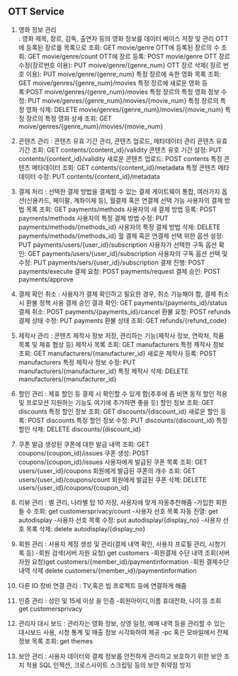 ## OTT Service

1. 영화 정보 관리  
: 영화 제목, 장르, 감독, 출연자 등의 영화 정보를 데이터 베이스 저장 및 관리
OTT에 등록된 장르를 목록으로 조회: GET movie/genre
OTT에 등록된 장르의 수 조회: GET movie/genre/count
OTT에 장르 등록: POST movie/genre
OTT 장르 수정(장르번호 이용): PUT moive/genre/{genre_num}
OTT 장르 삭제( 장르 번호 이용): PUT moive/genre/{genre_num}
특정 장르에 속한 영화 목록 조회: GET moive/genres/{genre_num}/movies
특정 장르에 새로운 영화 등록:POST moive/genres/{genre_num}/movies
특정 장르의 특정 영화 정보 수정: PUT moive/genres/{genre_num}/movies/{movie_num}
특정 장르의 특정 영화 삭제: DELETE movie/genres/{genre_num}/movies/{movie_num}
특정 장르의 특정 영화 상세 조회: GET moive/genres/{genre_num}/movies/{movie_num}

2. 콘텐츠 관리
: 콘텐츠 유효 기간 관리, 콘텐츠 업로드, 메타데이터 관리
콘텐츠 유효기간 조회: GET contents/{content_id}/validity
콘텐츠 유호 기간 설정: PUT contents/{content_id}/validity
새로운 콘텐츠 업로드: POST contents
특정 콘텐츠 메타데이터 조회: GET contents/{content_id}/metadata
특정 콘텐츠 메타데이터 수정: PUT contents/{content_id}/metadata

3. 결제 처리
: 선택한 결제 방법을 결제할 수 있는 결제 게이트웨이 통합, 여러가지 옵션(신용카드, 페이팔, 계좌이체 등), 월결제 혹은 연결제 선택 가능
사용자의 결제 방법 목록 조회: GET payments/methods
사용자의 새 결제 방법 등록: POST payments/methods
사용자의 특정 결제 방법 수정: PUT  payments/methods/{methods_id}
사용자의 특정 결제 방법 삭제: DELETE payments/methods/{methods_id}
월 결제 혹은 연결제 선택 위한 옵션 설정: PUT payments/users/{user_id}/subscription
사용자가 선택한 구독 옵션 확인: GET payments/users/{user_id}/subscription
사용자의 구독 옵션 선택 및 수정: PUT payments/sers/{user_id}/subscription
결제 진행: POST payments/execute
결제 요청: POST payments/request
결제 승인: POST payments/approve

4. 결제 확인 취소
: 사용자가 결제 확인하고 필요한 경우, 취소 가능해야 함, 결제 취소시 환불 정책 사용
결제 승인 결과 확인: GET payments/{payments_id}/status
결제 취소: POST payments/{payments_id}/cancel
환불 요청: POST refunds
결제 상태 수정: PUT payments
환불 상태 조회: GET refunds/{refund_code}

5. 제작사 관리
: 콘텐츠 제작사 정보 저장, 관리하는 기능(제작사 정보, 연락처, 작품 목록 및 제휴 협상 등)
제작사 목록 조회: GET manufacturers
특정 제작사 정보 조회: GET manufacturers/{manufacturer_id}
새로운 제작사 등록: POST manufacturers
특정 제작사 정보 수정: PUT manufacturers/{manufacturer_id}
특정 제작사 삭제: DELETE manufacturers/{manufacturer_id}

6. 할인 관리
: 제휴 할인 등 결제 시 확인할 수 있게 함(추후에 좀 비면 동적 할인 적용 및 프로모션 지원하는 기능도 여기에 추가하면 좋을 듯) 
할인 정보 조회: GET discounts
특정 할인 정보 조회: GET discounts/{discount_id}
새로운 할인 등록: POST discounts
특정 할인 정보 수정: PUT discounts/{discount_id}
특정 할인 삭제: DELETE discounts/{discount_id}

7. 쿠폰 발급
생성된 쿠폰에 대한 발급 내역 조회: GET coupons/{coupon_id}/issues
쿠폰 생성: POST coupons/{coupon_id}/issues
사용자에게 발급된 쿠폰 목록 조회: GET users/{user_id}/coupons
회원에게 발급된 쿠폰의 개수 조회: GET users/{user_id}/coupons/count
회원에게 발급된 쿠폰 삭제: DELETE users/{user_id}/coupons/{coupon_id}

7. 리뷰 관리
: 별 관리, 나라별 탑 10 저장, 사용자에 맞게 자동추천해줌
-가입한 회원들 수 조회: get customersprivacy/count
-사용자 선호 목록 자동 진열: get autodisplay
-사용자 선호 목록 수정: put autodisplay/{display_no}
-사용자 선호 목록 삭제: delete autodisplay/{display_no}

8. 회원 관리
: 사용자 계정 생성 및 관리(결제 내역 확인, 사용자 프로필 관리, 시청기록 등)
-회원 검색(서버 자원 요청) get  customers
-회원결제 수단 내역 조회(서버 자원 요청)get customers/{member_id}/paymentinformation
-회원 결제수단 내역 삭제 delete customers/{member_id}/paymentinformation

9. 다른 IO 장비 연결 관리
: TV,혹은 빔 프로젝트 등에 연결하게 해줌

10. 인증 관리
: 성인 및 15세 이상 을 인증
-회원아이디,이름 휴대전화, 나이 등 조회 get customersprivacy

11. 관리자 대시 보드
: 관리자는 영화 정보, 상영 일정, 예매 내역 등을 관리할 수 있는 대시보드 사용, 시청 
통계 및 매출 정보 시각화하여 제공
-pc 혹은 모바일에서 전체 정보 목록 조회: get themes


12. 보안 관리
: 사용자 데이터와 결제 정보를 안전하게 관리하고 보호하기 위한 보안 조치 적용 SQL 인젝션, 크로스사이트 스크립팅 등의 보안 취약점 방지

